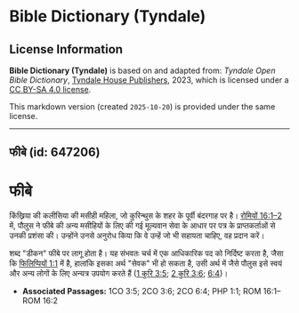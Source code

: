 # Bible Dictionary (Tyndale)

## License Information

**Bible Dictionary (Tyndale)** is based on and adapted from: _Tyndale Open Bible Dictionary_, [Tyndale House Publishers](https://tyndaleopenresources.com/), 2023, which is licensed under a [CC BY-SA 4.0 license](https://creativecommons.org/licenses/by-sa/4.0/legalcode.en).

This markdown version (created `2025-10-20`) is provided under the same license.



--------------------------------

## फीबे (id: 647206)

फीबे
====

किंख्रिया की कलीसिया की मसीही महिला, जो कुरिन्थुस के शहर के पूर्वी बंदरगाह पर है। [रोमियों 16:1–2](https://ref.ly/Rom16:1-Rom16:2) में, पौलुस ने फीबे की अन्य मसीहियों के लिए की गई मूल्यवान सेवा के आधार पर पत्र के प्राप्तकर्ताओं से उनकी प्रशंसा की। उन्होंने उनसे अनुरोध किया कि वे उन्हें जो भी सहायता चाहिए, वह प्रदान करें।

शब्द "डीकन" फीबे पर लागू होता है। यह संभवतः चर्च में एक आधिकारिक पद को निर्दिष्ट करता है, जैसा कि [फिलिप्पियों 1:1](https://ref.ly/Phil1:1) में है, हालांकि इसका अर्थ "सेवक" भी हो सकता है, उसी अर्थ में जैसे पौलुस इसे स्वयं और अन्य लोगों के लिए अन्यत्र उपयोग करते हैं ([1 कुरि 3:5](https://ref.ly/1Cor3:5); [2 कुरि 3:6](https://ref.ly/2Cor3:6); [6:4](https://ref.ly/2Cor6:4))।

* **Associated Passages:** 1CO 3:5; 2CO 3:6; 2CO 6:4; PHP 1:1; ROM 16:1–ROM 16:2

